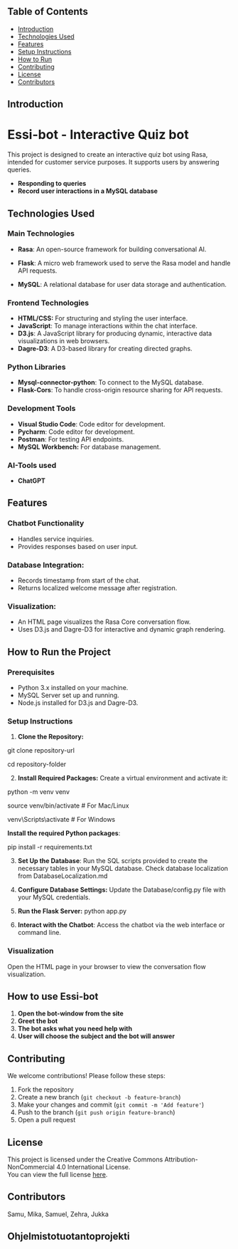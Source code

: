 ## Table of Contents
- [Introduction](#introduction)
- [Technologies Used](#technologies-used)
- [Features](#features)
- [Setup Instructions](#setup-instructions)
- [How to Run](#how-to-Run-the-Project)
- [Contributing](#Contributing)
- [License](#License)
- [Contributors](#contributors)

## Introduction

# Essi-bot - Interactive Quiz bot

This project is designed to create an interactive quiz bot using Rasa, intended for customer service purposes. It supports users by answering queries.

- **Responding to queries**
- **Record user interactions in a MySQL database**

## Technologies Used

### Main Technologies

- **Rasa**: An open-source framework for building conversational AI.

- **Flask**: A micro web framework used to serve the Rasa model and handle API requests.

- **MySQL**: A relational database for user data storage and authentication.

### Frontend Technologies

- **HTML/CSS:** For structuring and styling the user interface.
- **JavaScript**: To manage interactions within the chat interface.
- **D3.js**: A JavaScript library for producing dynamic, interactive data visualizations in web browsers.
- **Dagre-D3**: A D3-based library for creating directed graphs.

### Python Libraries

- **Mysql-connector-python**: To connect to the MySQL database.
- **Flask-Cors**: To handle cross-origin resource sharing for API requests.

### Development Tools

- **Visual Studio Code**: Code editor for development.
- **Pycharm**: Code editor for development.
- **Postman**: For testing API endpoints.
- **MySQL Workbench:** For database management.

### AI-Tools used

- **ChatGPT**

## Features

### Chatbot Functionality

- Handles service inquiries.
- Provides responses based on user input.

### Database Integration:

- Records timestamp from start of the chat.
- Returns localized welcome message after registration.

### Visualization:

- An HTML page visualizes the Rasa Core conversation flow.
- Uses D3.js and Dagre-D3 for interactive and dynamic graph rendering.

## How to Run the Project

### Prerequisites

- Python 3.x installed on your machine.
- MySQL Server set up and running.
- Node.js installed for D3.js and Dagre-D3.



### Setup Instructions

1. **Clone the Repository:**

git clone repository-url

cd repository-folder

2. **Install Required Packages:** Create a virtual environment and activate it:

python -m venv venv

source venv/bin/activate  # For Mac/Linux

venv\Scripts\activate  # For Windows

**Install the required Python packages**:

pip install -r requirements.txt

3. **Set Up the Database**: Run the SQL scripts provided to create the necessary tables in your MySQL database. Check database localization from DatabaseLocalization.md

4. **Configure Database Settings:** Update the Database/config.py file with your MySQL credentials.

5. **Run the Flask Server:** python app.py

6. **Interact with the Chatbot**: Access the chatbot via the web interface or command line.

### Visualization

Open the HTML page in your browser to view the conversation flow visualization.

## How to use Essi-bot

1. **Open the bot-window from the site**
2. **Greet the bot**
3. **The bot asks what you need help with**
4. **User will choose the subject and the bot will answer**

## Contributing
We welcome contributions! Please follow these steps:
1. Fork the repository
2. Create a new branch (`git checkout -b feature-branch`)
3. Make your changes and commit (`git commit -m 'Add feature'`)
4. Push to the branch (`git push origin feature-branch`)
5. Open a pull request

## License

This project is licensed under the Creative Commons Attribution-NonCommercial 4.0 International License.  
You can view the full license [here](https://creativecommons.org/licenses/by-nc/4.0/).

## Contributors

Samu, Mika, Samuel, Zehra, Jukka

## Ohjelmistotuotantoprojekti
